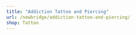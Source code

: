 ```yaml
---
title: "Addiction Tattoo and Piercing"
url: /newbridge/addiction-tattoo-and-piercing/
shop: Tattoo
---
```

